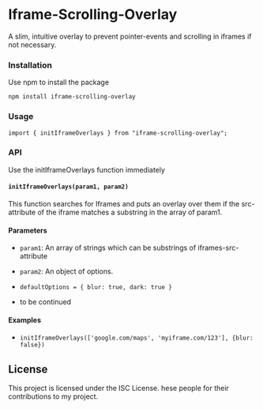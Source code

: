 # Iframe-Scrolling-Overlay

A slim, intuitive overlay to prevent pointer-events and scrolling in iframes if not necessary.

### Installation

Use npm to install the package

```npm install iframe-scrolling-overlay```

### Usage

`import { initIframeOverlays } from "iframe-scrolling-overlay";`

### API

Use the initIframeOverlays function immediately

#### `initIframeOverlays(param1, param2)`

This function searches for Iframes and puts an overlay over them if the src-attribute 
of the iframe matches a substring in the array of param1.

#### Parameters

- `param1`: An array of strings which can be substrings of iframes-src-attribute
- `param2`: An object of options.

- `defaultOptions = {
    blur: true,
    dark: true
  }`
- to be continued

#### Examples

- `initIframeOverlays(['google.com/maps', 'myiframe.com/123'], {blur: false})`

## License

This project is licensed under the ISC License.
hese people for their contributions to my project.